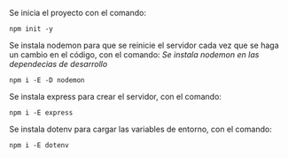 Se inicia el proyecto con el comando:

```shell
npm init -y
```

Se instala nodemon para que se reinicie el servidor cada vez que se haga un cambio en el código, con el comando:
*Se instala nodemon en las dependecias de desarrollo*
```shell
npm i -E -D nodemon
```

Se instala express para crear el servidor, con el comando:
```shell
npm i -E express
```

Se instala dotenv para cargar las variables de entorno, con el comando:
```shell
npm i -E dotenv
```